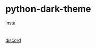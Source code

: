 <!DOCTYPE html>
<html lang="en" dir="ltr">
<head>
	<meta charset="utf-8">
</head>
<body>
<h1>python-dark-theme</h1>
<a href="https://instagram.com/mzo0z"> insta </a>
<h1></h1>
<a href="https://discord.gg/7gzWBSCbY6"> discord </a>
</body>
